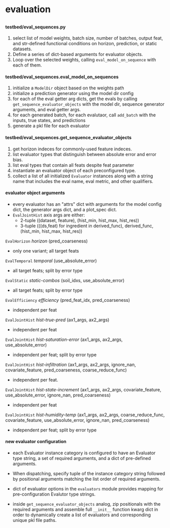 # evaluation

##

#### testbed/eval\_sequences.py

 1. select list of model weights, batch size, number of batches,
    output feat, and str-defined functional conditions on horizon,
    prediction, or static datasets.
 2. Define a series of dict-based arguments for evaluator objects.
 3. Loop over the selected weights, calling `eval_model_on_sequence`
    with each of them.

#### testbed/eval\_sequences.eval\_model\_on\_sequences

 1. initialize a `ModelDir` object based on the weights path
 2. initialize a prediction generator using the model dir config
 3. for each of the eval getter arg dicts, get the evals by calling
    `get_sequence_evaluator_objects` with the model dir, sequence
    generator arguments, and eval getter args.
 4. for each generated batch, for each evalutaor, call `add_batch`
    with the inputs, true states, and predictions
 5. generate a pkl file for each evaluator

#### testbed/eval\_sequences.get\_sequence\_evaluator\_objects

 1. get horizon indeces for commonly-used feature indeces.
 2. list evaluator types that distinguish between absolute error
    and error bias.
 3. list eval types that contain all feats despite feat parameter
 4. instantiate an evaluator object of each preconfigured type.
 5. collect a list of all initialized `Evaluator` instances along
    with a string name that includes the eval name, eval metric, and
    other qualifiers.

#### evaluator object arguments

 - every evaluator has an "attrs" dict with arguments for the model
   config dict, the generator args dict, and a plot\_spec dict.
 - `EvalJointHist` axis args are either:
    - 2-tuple ((dataset, feature), (hist\_min, hist\_max, hist\_res))
    - 3-tuple (((ds,feat) for ingredient in derived\_func),
               derived\_func, (hist\_min, hist\_max, hist\_res))

`EvalHorizon` *horizon* (pred\_coarseness)

 - only one variant; all target feats

`EvalTemporal` *temporal* (use\_absolute\_error)

 - all target feats; split by error type

`EvalStatic` *static-combos* (soil\_idxs, use\_absolute\_error)

 - all target feats; split by error type

`EvalEfficiency` *efficiency* (pred\_feat\_idx, pred\_coarseness)

 - independent per feat

`EvalJointHist` *hist-true-pred* (ax1\_args, ax2\_args)

 - independent per feat

`EvalJointHist` *hist-saturation-error* (ax1\_args, ax2\_args,
use\_absolute\_error)

 - independent per feat; split by error type

`EvalJointHist` *hist-infiltration* (ax1\_args, ax2\_args,
ignore\_nan, covariate\_feature, pred\_coarseness,
coarse\_reduce\_func)

 - independent per feat.

`EvalJointHist` *hist-state-increment* (ax1\_args, ax2\_args,
covariate\_feature, use\_absolute\_error, ignore\_nan,
pred\_coarseness)

 - independent per feat

`EvalJointHist` *hist-humidity-temp* (ax1\_args, ax2\_args,
coarse\_reduce\_func, covariate\_feature, use\_absolute\_error,
ignore\_nan, pred\_coarseness)

 - independent per feat; split by error type

#### new evaluator configuration

 - each Evaluator instance category is configured to have an
   Evaluator type string, a set of required arguments, and a dict of
   pre-defined arguments.

 - When dispatching, specify tuple of the instance category string
   followed by positional arguments matching the list order of
   required arguments.

 - dict of evaluator options in the `evaluators` module provides
   mapping for pre-configuration Evalutor type strings.

 - inside `get_sequence_evaluator_objects` analog, zip positionals
   with the required arguments and assemble full `__init__` function
   kwarg dict in order to dynamically create a list of evaluators
   and corresponding unique pkl file paths.

